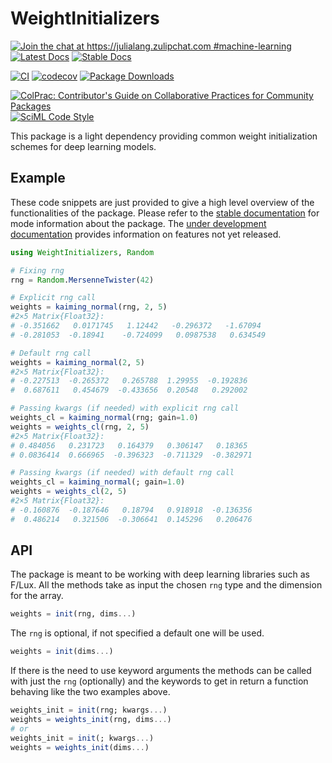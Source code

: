 # WeightInitializers

[![Join the chat at https://julialang.zulipchat.com #machine-learning](https://img.shields.io/static/v1?label=Zulip&message=chat&color=9558b2&labelColor=389826)](https://julialang.zulipchat.com/#narrow/stream/machine-learning)
[![Latest Docs](https://img.shields.io/badge/docs-latest-blue.svg)](https://luxdl.github.io/WeightInitializers.jl/dev)
[![Stable Docs](https://img.shields.io/badge/docs-stable-blue.svg)](https://luxdl.github.io/WeightInitializers.jl/stable)

[![CI](https://github.com/LuxDL/WeightInitializers.jl/actions/workflows/CI.yml/badge.svg)](https://github.com/LuxDL/WeightInitializers.jl/actions/workflows/CI.yml)
[![codecov](https://codecov.io/gh/LuxDL/WeightInitializers.jl/branch/main/graph/badge.svg?token=1ZY0A2NPEM)](https://codecov.io/gh/LuxDL/WeightInitializers.jl)
[![Package Downloads](https://shields.io/endpoint?url=https://pkgs.genieframework.com/api/v1/badge/WeightInitializers)](https://pkgs.genieframework.com?packages=WeightInitializers)

[![ColPrac: Contributor's Guide on Collaborative Practices for Community Packages](https://img.shields.io/badge/ColPrac-Contributor's%20Guide-blueviolet)](https://github.com/SciML/ColPrac)
[![SciML Code Style](https://img.shields.io/static/v1?label=code%20style&message=SciML&color=9558b2&labelColor=389826)](https://github.com/SciML/SciMLStyle)

This package is a light dependency providing common weight initialization schemes for deep learning models.

## Example
These code snippets are just provided to give a high level overview
of the functionalities of the package.
Please refer to the [stable documentation](https://luxdl.github.io/WeightInitializers.jl/stable) for mode information
about the package. The
[under development documentation](https://luxdl.github.io/WeightInitializers.jl/dev) 
provides information on features not yet released.

```julia
using WeightInitializers, Random

# Fixing rng
rng = Random.MersenneTwister(42)

# Explicit rng call
weights = kaiming_normal(rng, 2, 5)
#2×5 Matrix{Float32}:
# -0.351662   0.0171745   1.12442   -0.296372   -1.67094
# -0.281053  -0.18941    -0.724099   0.0987538   0.634549

# Default rng call
weights = kaiming_normal(2, 5)
#2×5 Matrix{Float32}:
# -0.227513  -0.265372   0.265788  1.29955  -0.192836
#  0.687611   0.454679  -0.433656  0.20548   0.292002

# Passing kwargs (if needed) with explicit rng call
weights_cl = kaiming_normal(rng; gain=1.0)
weights = weights_cl(rng, 2, 5)
#2×5 Matrix{Float32}:
# 0.484056   0.231723   0.164379   0.306147   0.18365
# 0.0836414  0.666965  -0.396323  -0.711329  -0.382971

# Passing kwargs (if needed) with default rng call
weights_cl = kaiming_normal(; gain=1.0)
weights = weights_cl(2, 5)
#2×5 Matrix{Float32}:
# -0.160876  -0.187646   0.18794   0.918918  -0.136356
#  0.486214   0.321506  -0.306641  0.145296   0.206476
```

## API

The package is meant to be working with deep learning
libraries such as F/Lux. All the methods take as input the chosen `rng` type and the dimension for the array.
```julia
weights = init(rng, dims...)
```

The `rng` is optional, if not specified a default one will be used.
```julia
weights = init(dims...)
```

If there is the need to use keyword arguments the methods can be called with just the `rng` (optionally)
and the keywords to get in return a function behaving like the
two examples above.
```julia
weights_init = init(rng; kwargs...)
weights = weights_init(rng, dims...)
# or
weights_init = init(; kwargs...)
weights = weights_init(dims...)
```
